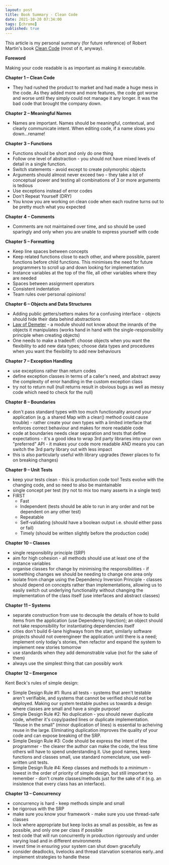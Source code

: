 ```yaml
---
layout: post
title: Book Summary - Clean Code
date: 2021-10-20 07:34:00
tags: [chrome]
published: true
---
```


This article is my personal summary (for future reference) of Robert Martin's book [Clean Code](https://www.amazon.com/Clean-Code-Handbook-Software-Craftsmanship/dp/0132350882) (most of it, anyway).

**Foreword**

Making your code readable is as important as making it executable.

**Chapter 1 – Clean Code**

- They had rushed the product to market and had made a huge mess in the code. As they added more and more features, the code got worse and worse until they simply could not manage it any longer. It was the bad code that brought the company down.

**Chapter 2 – Meaningful Names**

- Names are important. Names should be meaningful, contextual, and clearly communicate intent. When editing code, if a name slows you down...rename!

**Chapter 3 – Functions**

- Functions should be short and only do one thing
- Follow one level of abstraction - you should not have mixed levels of detail in a single function.
- Switch statements - avoid except to create polymorphic objects
- Arguments should almost never exceed two - they take a lot of conceptual power and testing all combinations of 3 or more arguments is tedious
- Use exceptions instead of error codes
- Don't Repeat Yourself (DRY)
- You know you are working on clean code when each routine turns out to be pretty much what you expected

**Chapter 4 – Comments**

- Comments are not maintained over time, and so should be used sparingly and only when you are unable to express yourself with code

**Chapter 5 – Formatting**

- Keep line spaces between concepts
- Keep related functions close to each other, and where possible, parent functions before child functions. This minimises the need for future programmers to scroll up and down looking for implementation
- Instance variables at the top of the file, all other variables where they are needed
- Spaces between assignment operators
- Consistent indentation
- Team rules over personal opinions!

**Chapter 6 – Objects and Data Structures**

- Adding public getters/setters makes for a confusing interface - objects should hide their data behind abstractions
- [Law of Demeter](https://en.wikipedia.org/wiki/Law_of_Demeter) - a module should not know about the innards of the objects it manipulates (works hand in hand with the single-responsibility principle when creating objects)
- One needs to make a tradeoff: choose objects when you want the flexibility to add new data types; choose data types and procedures when you want the flexibility to add new behaviours

**Chapter 7 – Exception Handling**

- use exceptions rather than return codes
- define exception classes in terms of a caller's need, and abstract away the complexity of error handling in the custom exception class
- try not to return null (null returns result in obvious bugs as well as messy code which need to check for the null)

**Chapter 8 – Boundaries**

- don't pass standard types with too much functionality around your application (e.g. a shared Map with a clear() method could cause trouble) - rather create your own types with a limited interface that enforces correct behaviour and makes for more readable code
- code at boundaries needs clear separation and tests that define expectations - it's a good idea to wrap 3rd party libraries into your own "preferred" API - it makes your code more readable AND means you can switch the 3rd party library out with less impact
- this is also particularly useful with library upgrades (fewer places to fix on breaking changes)

**Chapter 9 – Unit Tests**

- keep your tests clean - this is production code too! Tests evolve with the changing code, and so need to also be maintainable
- single concept per test (try not to mix too many asserts in a single test)
- FIRST
	- Fast
	- Independent (tests should be able to run in any order and not be dependent on any other test)
	- Repeatable
	- Self-validating (should have a boolean output i.e. should either pass or fail)
	- Timely (should be written slightly before the production code)

**Chapter 10 – Classes**

- single responsiblity principle (SRP)
- aim for high cohesion - all methods should use at least one of the instance variables
- organise classes for change by minimising the responsibilities - if something changes we should be needing to change one area only
- isolate from change using the Dependency Inversion Principle - classes should depend on concepts rather than implementations, allowing us to easily switch out underlying functionality without changing the implementation of the class itself (use interfaces and abstract classes)

**Chapter 11 – Systems**

- separate construction from use to decouple the details of how to build items from the application (use Dependency Injection); an object should not take responsibility for instantiating dependencies itself
- cities don't build 6-lane highways from the start, similarly software projects should not overengineer the application until there is a need; implement only today's stories, then refactor and expand the system to implement new stories tomorrow
- use standards when they add demonstrable value (not for the sake of them)
- always use the simplest thing that can possibly work

**Chapter 12 – Emergence**

Kent Beck's rules of simple design:

- Simple Design Rule #1: Runs all tests - systems that aren't testable aren't verifiable, and systems that cannot be verified should not be deployed. Making our system testable pushes us towards a design where classes are small and have a single purpose!
- Simple Design Rule #2: No duplication - you should never duplicate code, whether it's copy/pasted lines or duplicate implementation. "Reuse in the small" (minor duplication of lines) is essential to acheiving reuse in the large. Eliminating duplication improves the quality of your code and can expose breaking of the SRP.
- Simple Design Rule #3: Code should be express the intent of the programmer - the clearer the author can make the code, the less time others will have to spend understanding it. Use good names, keep functions and classes small, use standard nomenclature, use well-written unit tests.
- Simple Design Rule #4: Keep classes and methods to a minimum - lowest in the order of priority of simple design, but still important to remember - don't create classes/methods just for the sake of it (e.g. an insistence that every class has an interface).

**Chapter 13 – Concurrency**

- concurrency is hard - keep methods simple and small
- be rigorous with the SRP
- make sure you know your framework - make sure you use thread-safe classes
- lock where appropriate but keep locks as small as possible, as few as possible, and only one per class if possible
- test code that will run concurrently in production rigorously and under varying load and in different environments
- invest time in ensuring your system can shut down gracefully
- consider deadlocks, livelocks and thread starvation scenarios early..and implement strategies to handle these


	
